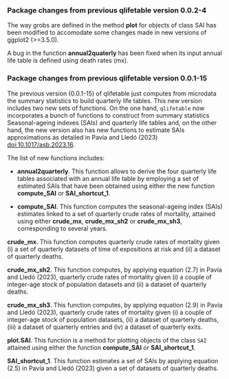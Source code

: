 ### Package changes from previous qlifetable version 0.0.2-4

The way grobs are defined in the method **plot** for objects of class SAI has been modified to accomodate some changes made in new versions of ggplot2 (>=3.5.0).

A bug in the function **annual2quaterly** has been fixed when its input annual life table is defined using death rates (mx).

### Package changes from previous qlifetable version 0.0.1-15

The previous version (0.0.1-15) of qlifetable just computes from microdata the summary statistics to build quarterly life tables. This new version includes two new sets of functions. On the one hand, `qlifetable` now incorporates a bunch of functions to construct from summary statistics Seasonal-ageing indexes (SAIs) and quarterly life tables and, on the other hand, the new version also has new functions to estimate SAIs approximations as detailed in Pavía and Lledó (2023) <doi:10.1017/asb.2023.16>.

The list of new functions includes:

* **annual2quarterly**. This function allows to derive the four quarterly life tables associated with an annual life table by employing a set of estimated SAIs that have been obtained using either the new function **compute_SAI** or **SAI_shortcut_1**.

* **compute_SAI**. This function computes the seasonal-ageing index (SAIs) estimates linked to a set of quarterly crude rates of mortality, attained using either **crude_mx**, **crude_mx_sh2** or **crude_mx_sh3**, corresponding to several years.

**crude_mx**. This function computes quarterly crude rates of mortality given (i) a set of quarterly datasets of time of expositions at risk and (ii) a dataset of quarterly deaths.

**crude_mx_sh2**. This function computes, by applying equation (2.7) in Pavía and Lledó (2023), quarterly crude rates of mortality given (i) a couple of integer-age stock of population datasets and (ii) a dataset of quarterly deaths.

**crude_mx_sh3**. This function computes, by applying equation (2.9) in Pavía and Lledó (2023), quarterly crude rates of mortality given (i) a couple of integer-age stock of population datasets, (ii) a dataset of quarterly deaths, (iii) a dataset of quarterly entries and (iv) a dataset of quarterly exits.

**plot.SAI**. This function is a method for plotting objects of the class `SAI` attained using either the function **compute_SAI** or **SAI_shortcut_1**.

**SAI_shortcut_1**. This function estimates a set of SAIs by applying equation (2.5) in Pavía and Lledó (2023) given a set of datasets of quarterly deaths.
